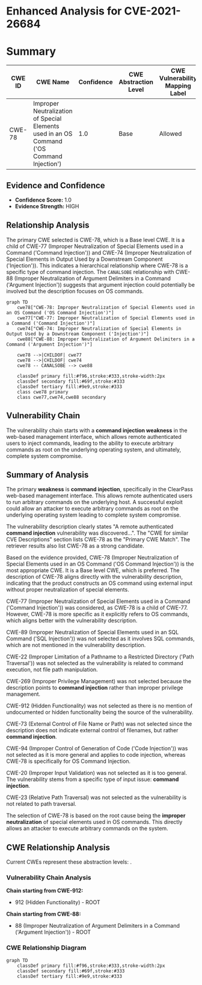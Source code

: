 # Enhanced Analysis for CVE-2021-26684

# Summary
| CWE ID | CWE Name | Confidence | CWE Abstraction Level | CWE Vulnerability Mapping Label | CWE-Vulnerability Mapping Notes |
|---|---|---|---|---|---|
| CWE-78 | Improper Neutralization of Special Elements used in an OS Command ('OS Command Injection') | 1.0 | Base | Allowed | Primary CWE |

## Evidence and Confidence

*   **Confidence Score:** 1.0
*   **Evidence Strength:** HIGH

## Relationship Analysis
The primary CWE selected is CWE-78, which is a Base level CWE. It is a child of CWE-77 (Improper Neutralization of Special Elements used in a Command ('Command Injection')) and CWE-74 (Improper Neutralization of Special Elements in Output Used by a Downstream Component ('Injection')). This indicates a hierarchical relationship where CWE-78 is a specific type of command injection. The `CANALSOBE` relationship with CWE-88 (Improper Neutralization of Argument Delimiters in a Command ('Argument Injection')) suggests that argument injection could potentially be involved but the description focuses on OS commands.

```mermaid
graph TD
    cwe78["CWE-78: Improper Neutralization of Special Elements used in an OS Command ('OS Command Injection')"]
    cwe77["CWE-77: Improper Neutralization of Special Elements used in a Command ('Command Injection')"]
    cwe74["CWE-74: Improper Neutralization of Special Elements in Output Used by a Downstream Component ('Injection')"]
    cwe88["CWE-88: Improper Neutralization of Argument Delimiters in a Command ('Argument Injection')"]

    cwe78 -->|CHILDOF| cwe77
    cwe78 -->|CHILDOF| cwe74
    cwe78 -- CANALSOBE --> cwe88

    classDef primary fill:#f96,stroke:#333,stroke-width:2px
    classDef secondary fill:#69f,stroke:#333
    classDef tertiary fill:#9e9,stroke:#333
    class cwe78 primary
    class cwe77,cwe74,cwe88 secondary
```

## Vulnerability Chain
The vulnerability chain starts with a **command injection weakness** in the web-based management interface, which allows remote authenticated users to inject commands, leading to the ability to execute arbitrary commands as root on the underlying operating system, and ultimately, complete system compromise.

## Summary of Analysis
The primary **weakness** is **command injection**, specifically in the ClearPass web-based management interface. This allows remote authenticated users to run arbitrary commands on the underlying host. A successful exploit could allow an attacker to execute arbitrary commands as root on the underlying operating system leading to complete system compromise.

The vulnerability description clearly states "A remote authenticated **command injection** vulnerability was discovered...". The "CWE for similar CVE Descriptions" section lists CWE-78 as the "Primary CWE Match". The retriever results also list CWE-78 as a strong candidate.

Based on the evidence provided, CWE-78 (Improper Neutralization of Special Elements used in an OS Command ('OS Command Injection')) is the most appropriate CWE. It is a Base level CWE, which is preferred. The description of CWE-78 aligns directly with the vulnerability description, indicating that the product constructs an OS command using external input without proper neutralization of special elements.

CWE-77 (Improper Neutralization of Special Elements used in a Command ('Command Injection')) was considered, as CWE-78 is a child of CWE-77. However, CWE-78 is more specific as it explicitly refers to OS commands, which aligns better with the vulnerability description.

CWE-89 (Improper Neutralization of Special Elements used in an SQL Command ('SQL Injection')) was not selected as it involves SQL commands, which are not mentioned in the vulnerability description.

CWE-22 (Improper Limitation of a Pathname to a Restricted Directory ('Path Traversal')) was not selected as the vulnerability is related to command execution, not file path manipulation.

CWE-269 (Improper Privilege Management) was not selected because the description points to **command injection** rather than improper privilege management.

CWE-912 (Hidden Functionality) was not selected as there is no mention of undocumented or hidden functionality being the source of the vulnerability.

CWE-73 (External Control of File Name or Path) was not selected since the description does not indicate external control of filenames, but rather **command injection**.

CWE-94 (Improper Control of Generation of Code ('Code Injection')) was not selected as it is more general and applies to code injection, whereas CWE-78 is specifically for OS Command Injection.

CWE-20 (Improper Input Validation) was not selected as it is too general. The vulnerability stems from a specific type of input issue: **command injection**.

CWE-23 (Relative Path Traversal) was not selected as the vulnerability is not related to path traversal.

The selection of CWE-78 is based on the root cause being the **improper neutralization** of special elements used in OS commands. This directly allows an attacker to execute arbitrary commands on the system.


## CWE Relationship Analysis

Current CWEs represent these abstraction levels: .


### Vulnerability Chain Analysis

**Chain starting from CWE-912:**
- 912 (Hidden Functionality) - ROOT


**Chain starting from CWE-88:**
- 88 (Improper Neutralization of Argument Delimiters in a Command ('Argument Injection')) - ROOT



### CWE Relationship Diagram

```mermaid
graph TD
    classDef primary fill:#f96,stroke:#333,stroke-width:2px
    classDef secondary fill:#69f,stroke:#333
    classDef tertiary fill:#9e9,stroke:#333
```